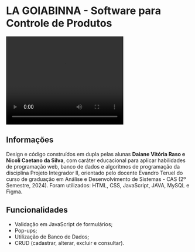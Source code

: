 # LA GOIABINNA - Software para Controle de Produtos

<video width="320" height="240" controls>
  <source src="siteApresentacao.mp4" type="video/mp4">
</video>


## Informações

Design e código construídos em dupla pelas alunas <strong>Daiane Vitória Raso e Nicoli Caetano da Silva</strong>, com caráter educacional para aplicar habilidades de programação web, banco de dados e algoritmos de programação da disciplina Projeto Integrador II, orientado pelo docente Evandro Teruel do curso de graduação em Análise e Desenvolvimento de Sistemas - CAS (2º Semestre, 2024). Foram utilizados: HTML, CSS, JavaScript, JAVA, MySQL e Figma.

## Funcionalidades

- Validação em JavaScript de formulários;
- Pop-ups;
- Utilização de Banco de Dados;
- CRUD (cadastrar, alterar, excluir e consultar).

